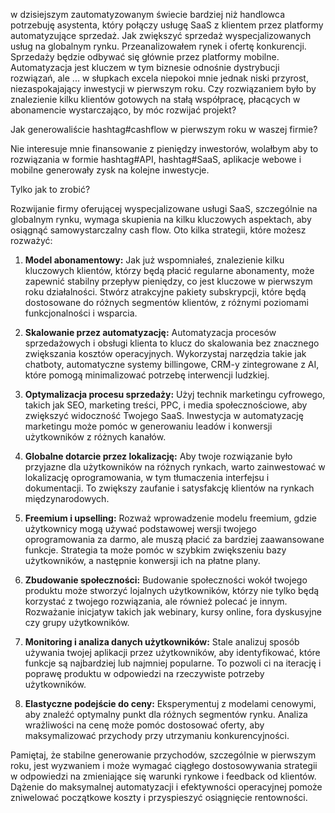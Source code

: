 w dzisiejszym zautomatyzowanym świecie bardziej niż handlowca potrzebuję asystenta, który połączy usługę SaaS z klientem przez platformy automatyzujące sprzedaż. 
Jak zwiększyć sprzedaż wyspecjalizowanych usług na globalnym rynku. 
Przeanalizowałem rynek i ofertę konkurencji. Sprzedaży będzie odbywać się głównie przez platformy mobilne. Automatyzacja jest kluczem w tym biznesie odnośnie dystrybucji rozwiązań, ale ... w słupkach excela niepokoi mnie jednak niski przyrost, niezaspokajający inwestycji w pierwszym roku. 
Czy rozwiązaniem było by znalezienie kilku klientów gotowych na stałą współpracę, płacących w abonamencie wystarczająco, by móc rozwijać projekt?

Jak generowaliście hashtag#cashflow w pierwszym roku w waszej firmie?

Nie interesuje mnie finansowanie z pieniędzy inwestorów, wolałbym aby to rozwiązania w formie hashtag#API, hashtag#SaaS, aplikacje webowe i mobilne generowały zysk na kolejne inwestycje.

Tylko jak to zrobić?


Rozwijanie firmy oferującej wyspecjalizowane usługi SaaS, szczególnie na globalnym rynku, wymaga skupienia na kilku kluczowych aspektach, aby osiągnąć samowystarczalny cash flow. Oto kilka strategii, które możesz rozważyć:

1. **Model abonamentowy:** Jak już wspomniałeś, znalezienie kilku kluczowych klientów, którzy będą płacić regularne abonamenty, może zapewnić stabilny przepływ pieniędzy, co jest kluczowe w pierwszym roku działalności. Stwórz atrakcyjne pakiety subskrypcji, które będą dostosowane do różnych segmentów klientów, z różnymi poziomami funkcjonalności i wsparcia.

2. **Skalowanie przez automatyzację:** Automatyzacja procesów sprzedażowych i obsługi klienta to klucz do skalowania bez znacznego zwiększania kosztów operacyjnych. Wykorzystaj narzędzia takie jak chatboty, automatyczne systemy billingowe, CRM-y zintegrowane z AI, które pomogą minimalizować potrzebę interwencji ludzkiej.

3. **Optymalizacja procesu sprzedaży:** Użyj technik marketingu cyfrowego, takich jak SEO, marketing treści, PPC, i media społecznościowe, aby zwiększyć widoczność Twojego SaaS. Inwestycja w automatyzację marketingu może pomóc w generowaniu leadów i konwersji użytkowników z różnych kanałów.

4. **Globalne dotarcie przez lokalizację:** Aby twoje rozwiązanie było przyjazne dla użytkowników na różnych rynkach, warto zainwestować w lokalizację oprogramowania, w tym tłumaczenia interfejsu i dokumentacji. To zwiększy zaufanie i satysfakcję klientów na rynkach międzynarodowych.

5. **Freemium i upselling:** Rozważ wprowadzenie modelu freemium, gdzie użytkownicy mogą używać podstawowej wersji twojego oprogramowania za darmo, ale muszą płacić za bardziej zaawansowane funkcje. Strategia ta może pomóc w szybkim zwiększeniu bazy użytkowników, a następnie konwersji ich na płatne plany.

6. **Zbudowanie społeczności:** Budowanie społeczności wokół twojego produktu może stworzyć lojalnych użytkowników, którzy nie tylko będą korzystać z twojego rozwiązania, ale również polecać je innym. Rozważanie inicjatyw takich jak webinary, kursy online, fora dyskusyjne czy grupy użytkowników.

7. **Monitoring i analiza danych użytkowników:** Stale analizuj sposób używania twojej aplikacji przez użytkowników, aby identyfikować, które funkcje są najbardziej lub najmniej popularne. To pozwoli ci na iterację i poprawę produktu w odpowiedzi na rzeczywiste potrzeby użytkowników.

8. **Elastyczne podejście do ceny:** Eksperymentuj z modelami cenowymi, aby znaleźć optymalny punkt dla różnych segmentów rynku. Analiza wrażliwości na cenę może pomóc dostosować oferty, aby maksymalizować przychody przy utrzymaniu konkurencyjności.

Pamiętaj, że stabilne generowanie przychodów, szczególnie w pierwszym roku, jest wyzwaniem i może wymagać ciągłego dostosowywania strategii w odpowiedzi na zmieniające się warunki rynkowe i feedback od klientów. Dążenie do maksymalnej automatyzacji i efektywności operacyjnej pomoże zniwelować początkowe koszty i przyspieszyć osiągnięcie rentowności.